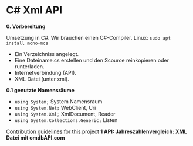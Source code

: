 # C# Xml API

__0. Vorbereitung__

Umsetzung in C#. Wir brauchen einen C#-Compiler. Linux: `sudo apt install mono-mcs`

- Ein Verzeichniss angelegt.
- Eine Dateiname.cs erstellen und den Scource reinkopieren oder runterladen.
- Internetverbindung (API).
- XML Datei (unter xml).


__0.1 genutzte Namensräume__

- `using System;` System Namensraum
- `using System.Net;` WebClient, Uri
- `using System.Xml;` XmlDocument, Reader
- `using System.Collections.Generic;` Listen


[Contribution guidelines for this project](https://github.com/DerDannyF/CSharp-XML-API/tree/master/1%20omdb%20API%20Jahreszahlen)
__1 API: Jahreszahlenvergleich: XML Datei mit omdbAPI.com__
